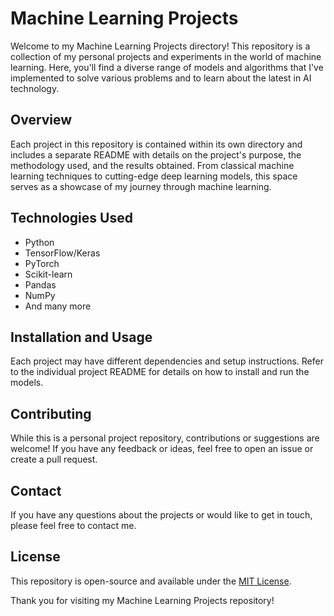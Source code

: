 # Machine Learning Projects

Welcome to my Machine Learning Projects directory! This repository is a collection of my personal projects and experiments in the world of machine learning. Here, you'll find a diverse range of models and algorithms that I've implemented to solve various problems and to learn about the latest in AI technology.

## Overview

Each project in this repository is contained within its own directory and includes a separate README with details on the project's purpose, the methodology used, and the results obtained. From classical machine learning techniques to cutting-edge deep learning models, this space serves as a showcase of my journey through machine learning.


## Technologies Used

- Python
- TensorFlow/Keras
- PyTorch
- Scikit-learn
- Pandas
- NumPy
- And many more

## Installation and Usage

Each project may have different dependencies and setup instructions. Refer to the individual project README for details on how to install and run the models.

## Contributing

While this is a personal project repository, contributions or suggestions are welcome! If you have any feedback or ideas, feel free to open an issue or create a pull request.

## Contact

If you have any questions about the projects or would like to get in touch, please feel free to contact me.

## License

This repository is open-source and available under the [MIT License](LICENSE).

Thank you for visiting my Machine Learning Projects repository!
